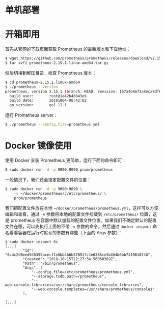 # 单机部署

# 开箱即用

首先从官网的下载页面获取 Prometheus 的最新版本和下载地址：

```sh
$ wget https://github.com/prometheus/prometheus/releases/download/v2.15.1/prometheus-2.15.1.linux-amd64.tar.gz
$ tar xvfz prometheus-2.15.1.linux-amd64.tar.gz
```

然后切换到解压目录，检查 Prometheus 版本：

```sh
$ cd prometheus-2.15.1.linux-amd64
$ ./prometheus --version
prometheus, version 2.15.1 (branch: HEAD, revision: 167a4b4e73a8eca8df648d2d2043e21bdb9a7449)
  build user:       root@1e42b46043e9
  build date:       20181004-08:42:02
  go version:       go1.11.1
```

运行 Prometheus server：

```sh
$ ./prometheus --config.file=prometheus.yml
```

# Docker 镜像使用

使用 Docker 安装 Prometheus 更简单，运行下面的命令即可：

```sh
$ sudo docker run -d -p 9090:9090 prom/prometheus
```

一般情况下，我们还会指定配置文件的位置：

```sh
$ sudo docker run -d -p 9090:9090 \
    -v ~/docker/prometheus/:/etc/prometheus/ \
    prom/prometheus
```

我们把配置文件放在本地 `~/docker/prometheus/prometheus.yml`，这样可以方便编辑和查看，通过 `-v` 参数将本地的配置文件挂载到 `/etc/prometheus/` 位置，这是 prometheus 在容器中默认加载的配置文件位置。如果我们不确定默认的配置文件在哪，可以先执行上面的不带 `-v` 参数的命令，然后通过 `docker inspect` 命名看看容器在运行时默认的参数有哪些（下面的 Args 参数）：

```
$ sudo docker inspect 0c
[...]
        "Id": "0c4c2d0eed938395bcecf1e8bb4b6b87091fc4e6385ce5b404b6bb7419010f46",
        "Created": "2018-10-15T22:27:34.56050369Z",
        "Path": "/bin/prometheus",
        "Args": [
            "--config.file=/etc/prometheus/prometheus.yml",
            "--storage.tsdb.path=/prometheus",
            "--web.console.libraries=/usr/share/prometheus/console_libraries",
            "--web.console.templates=/usr/share/prometheus/consoles"
        ],

[...]
```
